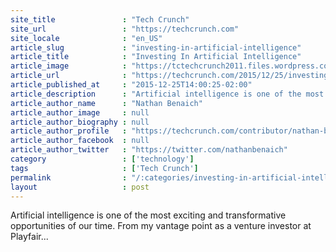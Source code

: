 ```yaml
---
site_title               : "Tech Crunch"
site_url                 : "https://techcrunch.com"
site_locale              : "en_US"
article_slug             : "investing-in-artificial-intelligence"
article_title            : "Investing In Artificial Intelligence"
article_image            : "https://tctechcrunch2011.files.wordpress.com/2015/12/shutterstock_228897490.png?w=764&h=400&crop=1"
article_url              : "https://techcrunch.com/2015/12/25/investing-in-artificial-intelligence/"
article_published_at     : "2015-12-25T14:00:25-02:00"
article_description      : "Artificial intelligence is one of the most exciting and transformative opportunities of our time. From my vantage point as a venture investor at Playfair..."
article_author_name      : "Nathan Benaich"
article_author_image     : null
article_author_biography : null
article_author_profile   : "https://techcrunch.com/contributor/nathan-benaich/"
article_author_facebook  : null
article_author_twitter   : "https://twitter.com/nathanbenaich"
category                 : ['technology']
tags                     : ['Tech Crunch']
permalink                : "/:categories/investing-in-artificial-intelligence/"
layout                   : post
---
```


Artificial intelligence is one of the most exciting and transformative opportunities of our time. From my vantage point as a venture investor at Playfair...
